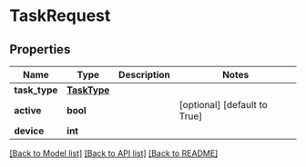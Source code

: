 # TaskRequest


## Properties
Name | Type | Description | Notes
------------ | ------------- | ------------- | -------------
**task_type** | [**TaskType**](TaskType.md) |  | 
**active** | **bool** |  | [optional] [default to True]
**device** | **int** |  | 

[[Back to Model list]](../README.md#documentation-for-models) [[Back to API list]](../README.md#documentation-for-api-endpoints) [[Back to README]](../README.md)


